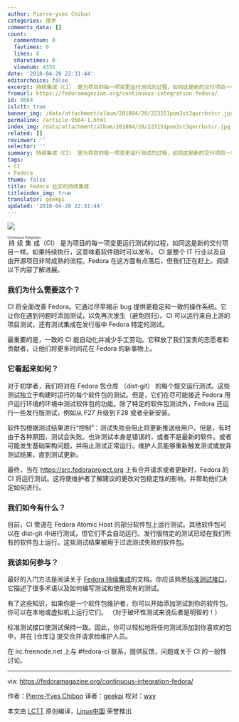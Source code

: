 ```yaml
---
author: Pierre-yves Chibon
categories: 技术
comments_data: []
count:
  commentnum: 0
  favtimes: 0
  likes: 0
  sharetimes: 0
  viewnum: 4335
date: '2018-04-20 22:31:44'
editorchoice: false
excerpt: 持续集成（CI） 是为项目的每一项变更运行测试的过程，如同这是新的交付项目一样。如果持续执行，这意味着软件随时可以发布。
fromurl: https://fedoramagazine.org/continuous-integration-fedora/
id: 9564
islctt: true
banner_img: /data/attachment/album/201804/20/223151pom3st3qorrbstcr.jpg
permalink: /article-9564-1.html
index_img: /data/attachment/album/201804/20/223151pom3st3qorrbstcr.jpg.thumb.jpg
related: []
reviewer: ''
selector: ''
summary: 持续集成（CI） 是为项目的每一项变更运行测试的过程，如同这是新的交付项目一样。如果持续执行，这意味着软件随时可以发布。
tags:
- CI
- Fedora
thumb: false
title: Fedora 社区的持续集成
titleindex_img: true
translator: geekpi
updated: '2018-04-20 22:31:44'
---
```


![](/data/attachment/album/201804/20/223151pom3st3qorrbstcr.jpg)


<ruby> 持续集成 <rt>  Continuous Integration </rt></ruby>（CI） 是为项目的每一项变更运行测试的过程，如同这是新的交付项目一样。如果持续执行，这意味着软件随时可以发布。 CI 是整个 IT 行业以及自由开源项目非常成熟的流程。Fedora 在这方面有点落后，但我们正在赶上。阅读以下内容了解进展。


### 我们为什么需要这个？


CI 将全面改善 Fedora。它通过尽早揭示 bug 提供更稳定和一致的操作系统。它让你在遇到问题时添加测试，以免再次发生（避免回归）。CI 可以运行来自上游的项目测试，还有测试集成在发行版中 Fedora 特定的测试。


最重要的是，一致的 CI 能自动化并减少手工劳动。它释放了我们宝贵的志愿者和贡献者，让他们将更多时间花在 Fedora 的新事物上。


### 它看起来如何？


对于初学者，我们将对在 Fedora 包仓库 （dist-git） 的每个提交运行测试。这些测试独立于构建时运行的每个软件包的测试。但是，它们在尽可能接近 Fedora 用户运行环境的环境中测试软件包的功能。除了特定的软件包测试外，Fedora 还运行一些发行版测试，例如从 F27 升级到 F28 或者全新安装。


软件包根据测试结果进行“控制”：测试失败会阻止将更新推送给用户。但是，有时由于各种原因，测试会失败。也许测试本身是错误的，或者不是最新的软件。或者可能发生基础架构问题，并阻止测试正常运行。维护人员能够重新触发测试或放弃测试结果，直到测试更新。


最终，当在 <https://src.fedoraproject.org> 上有合并请求或者更新时，Fedora 的 CI 将运行测试。这将使维护者了解建议的更改对包稳定性的影响，并帮助他们决定如何进行。


### 我们如今有什么？


目前，CI 管道在 Fedora Atomic Host 的部分软件包上运行测试。其他软件包可以在 dist-git 中进行测试，但它们不会自动运行。发行版特定的测试已经在我们所有的软件包上运行。这些测试结果被用于过滤测试失败的软件包。


### 我该如何参与？


最好的入门方法是阅读关于 [Fedora 持续集成](http://fedoraproject.org/wiki/CI)的文档。你应该熟悉[标准测试接口](http://fedoraproject.org/wiki/CI/Standard_Test_Interface)，它描述了很多术语以及如何编写测试和使用现有的测试。


有了这些知识，如果你是一个软件包维护者，你可以开始添加测试到你的软件包。你可以在本地或虚拟机上运行它们。 （对于破坏性测试来说后者是明智的！）


标准测试接口使测试保持一致。因此，你可以轻松地将任何测试添加到你喜欢的包中，并在 [仓库]​​[3](https://src.fedoraproject.org) 提交合并请求给维护人员。


在 irc.freenode.net 上与 #fedora-ci 联系，提供反馈，问题或关于 CI 的一般性讨论。




---


via: <https://fedoramagazine.org/continuous-integration-fedora/>


作者：[Pierre-Yves Chibon](https://fedoramagazine.org) 译者：[geekpi](https://github.com/geekpi) 校对：[wxy](https://github.com/wxy)


本文由 [LCTT](https://github.com/LCTT/TranslateProject) 原创编译，[Linux中国](https://linux.cn/) 荣誉推出